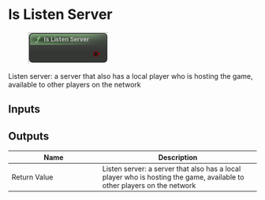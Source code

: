 # Is Listen Server

<div align="left" data-full-width="false"><figure><img src="../../../api/Network/Is_Listen_Server.png" alt=""><figcaption></figcaption></figure></div>

Listen server: a server that also has a local player who is hosting the game, available to other players on the network

## Inputs

## Outputs

<table><thead><tr><th width="170">Name</th><th>Description</th></tr></thead><tbody><tr><td>Return Value</td><td>Listen server: a server that also has a local player who is hosting the game, available to other players on the network</td></tr></tbody></table>
